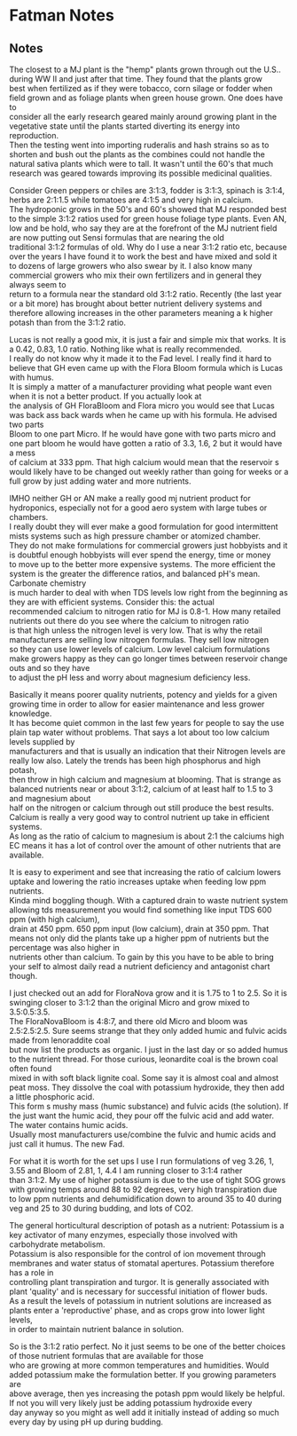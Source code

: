# Fatman Notes

## Notes

The closest to a MJ plant is the "hemp" plants grown through out the U.S.. during WW II and just after that time. They found that the plants grow  
best when fertilized as if they were tobacco, corn silage or fodder when field grown and as foliage plants when green house grown. One does have to  
consider all the early research geared mainly around growing plant in the vegetative state until the plants started diverting its energy into reproduction.  
Then the testing went into importing ruderalis and hash strains so as to shorten and bush out the plants as the combines could not handle the  
natural sativa plants which were to tall. It wasn't until the 60's that much research was geared towards improving its possible medicinal qualities. 

Consider Green peppers or chiles are 3:1:3, fodder is 3:1:3, spinach is 3:1:4, herbs are 2:1:1.5 while tomatoes are 4:1:5 and very high in calcium.  
The hydroponic grows in the 50's and 60's showed that MJ responded best to the simple 3:1:2 ratios used for green house foliage type plants. Even AN,  
low and be hold, who say they are at the forefront of the MJ nutrient field are now putting out Sensi formulas that are nearing the old  
traditional 3:1:2 formulas of old. Why do I use a near 3:1:2 ratio etc, because over the years I have found it to work the best and have mixed and sold it  
to dozens of large growers who also swear by it. I also know many commercial growers who mix their own fertilizers and in general they always seem to  
return to a formula near the standard old 3:1:2 ratio. Recently (the last year or a bit more) has brought about better nutrient delivery systems and  
therefore allowing increases in the other parameters meaning a k higher potash than from the 3:1:2 ratio.  

Lucas is not really a good mix, it is just a fair and simple mix that works. It is a 0.42, 0.83, 1.0 ratio. Nothing like what is really recommended.  
I really do not know why it made it to the Fad level. I really find it hard to believe that GH even came up with the Flora Bloom formula which is Lucas with humus.  
It is simply a matter of a manufacturer providing what people want even when it is not a better product. If you actually look at  
the analysis of GH FloraBloom and Flora micro you would see that Lucas was back ass back wards when he came up with his formula. He advised two parts  
Bloom to one part Micro. If he would have gone with two parts micro and one part bloom he would have gotten a ratio of 3.3, 1.6, 2 but it would have a mess  
of calcium at 333 ppm. That high calcium would mean that the reservoir s would likely have to be changed out weekly rather than going for weeks or a full grow by just adding water and more nutrients.

IMHO neither GH or AN make a really good mj nutrient product for hydroponics, especially not for a good aero system with large tubes or chambers.  
I really doubt they will ever make a good formulation for good intermittent mists systems such as high pressure chamber or atomized chamber.  
They do not make formulations for commercial growers just hobbyists and it is doubtful enough hobbyists will ever spend the energy, time or money  
to move up to the better more expensive systems. The more efficient the system is the greater the difference ratios, and balanced pH's mean. Carbonate chemistry  
is much harder to deal with when TDS levels low right from the beginning as they are with efficient systems. Consider this: the actual  
recommended calcium to nitrogen ratio for MJ is 0.8-1. How many retailed nutrients out there do you see where the calcium to nitrogen ratio  
is that high unless the nitrogen level is very low. That is why the retail manufacturers are selling low nitrogen formulas. They sell low nitrogen  
so they can use lower levels of calcium. Low level calcium formulations make growers happy as they can go longer times between reservoir change outs and so they have  
to adjust the pH less and worry about magnesium deficiency less.  

Basically it means poorer quality nutrients, potency and yields for a given growing time in order to allow for easier maintenance and less grower knowledge.  
It has become quiet common in the last few years for people to say the use plain tap water without problems. That says a lot about too low calcium levels supplied by  
manufacturers and that is usually an indication that their Nitrogen levels are really low also. Lately the trends has been high phosphorus and high potash,  
then throw in high calcium and magnesium at blooming. That is strange as balanced nutrients near or about 3:1:2, calcium of at least half to 1.5 to 3 and magnesium about  
half on the nitrogen or calcium through out still produce the best results. Calcium is really a very good way to control nutrient up take in efficient systems.  
As long as the ratio of calcium to magnesium is about 2:1 the calciums high EC means it has a lot of control over the amount of other nutrients that are available.

It is easy to experiment and see that increasing the ratio of calcium lowers uptake and lowering the ratio increases uptake when feeding low ppm nutrients.  
Kinda mind boggling though. With a captured drain to waste nutrient system allowing tds measurement you would find something like input TDS 600 ppm (with high calcium),  
drain at 450 ppm. 650 ppm input (low calcium), drain at 350 ppm. That means not only did the plants take up a higher ppm of nutrients but the percentage was also higher in  
nutrients other than calcium. To gain by this you have to be able to bring your self to almost daily read a nutrient deficiency and antagonist chart though.  

I just checked out an add for FloraNova grow and it is 1.75 to 1 to 2.5. So it is swinging closer to 3:1:2 than the original Micro and grow mixed to 3.5:0.5:3.5.  
The FloraNovaBloom is 4:8:7, and there old Micro and bloom was 2.5:2.5:2.5. Sure seems strange that they only added humic and fulvic acids made from lenoraddite coal  
but now list the products as organic. I just in the last day or so added humus to the nutrient thread. For those curious, leonardite coal is the brown coal often found  
mixed in with soft black lignite coal. Some say it is almost coal and almost peat moss. They dissolve the coal with potassium hydroxide, they then add a little phosphoric acid.  
This form s mushy mass (humic substance) and fulvic acids (the solution). If the just want the humic acid, they pour off the fulvic acid and add water. The water contains humic acids.  
Usually most manufacturers use/combine the fulvic and humic acids and just call it humus. The new Fad.  

For what it is worth for the set ups I use I run formulations of veg 3.26, 1, 3.55 and Bloom of 2.81, 1, 4.4 I am running closer to 3:1:4 rather  
than 3:1:2. My use of higher potassium is due to the use of tight SOG grows with growing temps around 88 to 92 degrees, very high transpiration due  
to low ppm nutrients and dehumidification down to around 35 to 40 during veg and 25 to 30 during budding, and lots of CO2.  

The general horticultural description of potash as a nutrient: Potassium is a key activator of many enzymes, especially those involved with carbohydrate metabolism.  
Potassium is also responsible for the control of ion movement through membranes and water status of stomatal apertures. Potassium therefore has a role in  
controlling plant transpiration and turgor. It is generally associated with plant 'quality' and is necessary for successful initiation of flower buds.  
As a result the levels of potassium in nutrient solutions are increased as plants enter a 'reproductive' phase, and as crops grow into lower light levels,  
in order to maintain nutrient balance in solution.  


So is the 3:1:2 ratio perfect. No it just seems to be one of the better choices of those nutrient formulas that are available for those  
who are growing at more common temperatures and humidities. Would added potassium make the formulation better. If you growing parameters are  
above average, then yes increasing the potash ppm would likely be helpful. If not you will very likely just be adding potassium hydroxide every  
day anyway so you might as well add it initially instead of adding so much every day by using pH up during budding.  


